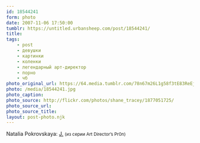 ```yaml
---
id: 18544241
form: photo
date: 2007-11-06 17:50:00
tumblr: https://untitled.urbansheep.com/post/18544241/
title:
tags:
    - post
    - девушки
    - картинки
    - коленки
    - легендарный арт-директор
    - порно
    - чб
photo_original_url: https://64.media.tumblr.com/78n67m26L1g58f3tE83ReEjh_540.jpg
photo: /media/18544241.jpg
photo_caption: 
photo_source: http://flickr.com/photos/shane_tracey/1877051725/
photo_source_url:
photo_source_title:
layout: post-photo.njk
---
```


<p>Natalia Pokrovskaya: <a href="http://flickr.com/photos/shane_tracey/1877051725/">J.</a> <small>(из серии Art Director’s Pr0n)</small></p>
